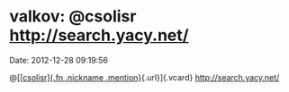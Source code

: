 valkov: \@csolisr http://search.yacy.net/
=========================================

Date: 2012-12-28 09:19:56

@[[[csolisr]{.fn .nickname
.mention}](http://identi.ca/user/532994 "Carlos Solís"){.url}]{.vcard}
<http://search.yacy.net/>
